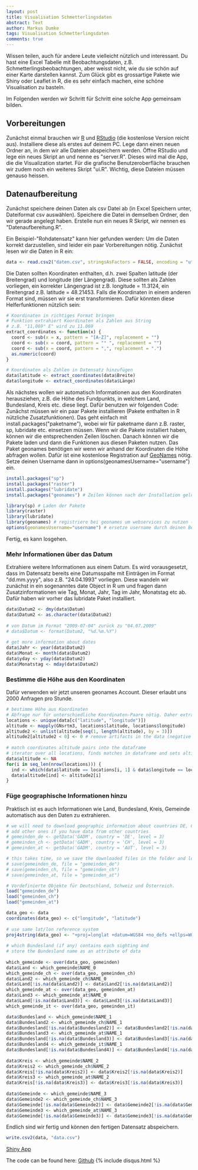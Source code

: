 ```yaml
---
layout: post
title: Visualisation Schmetterlingsdaten
abstract: Text
author: Markus Dumke
tags: Visualisation Schmetterlingsdaten
comments: true
---
```


Wissen teilen, auch für andere Leute vielleicht nützlich und interessant.
Du hast eine Excel Tabelle mit Beobachtungsdaten, z.B. Schmetterlingsbeobachtungen, aber weisst nicht, wie du sie schön auf einer Karte darstellen kannst.
Zum Glück gibt es grossartige Pakete wie Shiny oder Leaflet in R, die es sehr einfach machen, eine schöne Visualisation zu basteln.

Im Folgenden werden wir Schritt für Schritt eine solche App gemeinsam bilden.

## Vorbereitungen
Zunächst einmal brauchen wir <a href="https://cran.r-project.org/bin/windows/base/" target="_blank">R</a> und <a href="https://www.rstudio.com/products/rstudio/download/" target="_blank">RStudio</a> (die kostenlose Version reicht aus). 
Installiere diese als erstes auf deinem PC. Lege dann einen neuen Ordner an, in dem wir alle Dateien abspeichern werden. 
Öffne RStudio und lege ein neues Skript an und nenne es "server.R". Dieses wird mal die App, die die Visualization startet. 
Für die grafische Benutzeroberfläche brauchen wir zudem noch ein weiteres Skript "ui.R". Wichtig, diese Dateien müssen genauso heissen.

## Datenaufbereitung
Zunächst speichere deinen Daten als csv Datei ab (in Excel Speichern unter, Dateiformat csv auswählen). 
Speichere die Datei in demselben Ordner, den wir gerade angelegt haben. Erstelle nun ein neues R Skript, wir nennen es "Datenaufbereitung.R".

Ein Beispiel-"Rohdatensatz" kann hier gefunden werden: 
Um die Daten korrekt darzustellen, sind leider ein paar Vorbereitungen nötig. Zunächst lesen wir die Daten in R ein:

```r
data <- read.csv2("daten.csv", stringsAsFactors = FALSE, encoding = "utf8") # ersetze "daten.csv" durch den Namen des Datensatzs, falls anders.
```

Die Daten sollten Koordinaten enthalten, d.h. zwei Spalten latitude (der Breitengrad) und longitude (der Längengrad). 
Diese sollten als Zahlen vorliegen, ein korrekter Längengrad ist z.B. longitude = 11.3124, ein Breitengrad z.B. latitude = 48.21453.
Falls die Koordinaten in einem anderen Format sind, müssen wir sie erst transformieren. Dafür könnten diese Helferfunktionen nützlich sein:

```r
# Koordinaten in richtiges Format bringen
# Funktion extrahiert Koordinaten als Zahlen aus String
# z.B. "11,069° E" wird zu 11.069
extract_coordinates <- function(x) {
  coord <- sub(x = x, pattern = "[A-Z]", replacement = "")
  coord <- sub(x = coord, pattern = "° ", replacement = "")
  coord <- sub(x = coord, pattern = ",", replacement = ".")
  as.numeric(coord)
}

# Koordinaten als Zahlen in Datensatz hinzufügen
data$latitude <- extract_coordinates(data$Breite)
data$longitude <- extract_coordinates(data$Länge)
```

Als nächstes wollen wir automatisch Informationen aus den Koordinaten herausziehen, z.B. die Höhe des Fundpunkts, in welchem Land, Bundesland, Kreis etc. diese liegt.
Dafür benutzen wir folgenden Code: Zunächst müssen wir ein paar Pakete installieren (Pakete enthalten in R nützliche Zusatzfunktionen). 
Das geht einfach mit install.packages("paketname"), wobei wir für paketname dann z.B. raster, sp, lubridate etc. einsetzen müssen.
Wenn wir die Pakete installiert haben, können wir die entsprechenden Zeilen löschen. Danach können wir die Pakete laden und dann die Funktionen aus diesen Paketen nutzen.
Das Paket geonames benötigen wir wenn wir anhand der Koordinaten die Höhe abfragen wollen. 
Dafür ist eine kostenlose Registration auf 
<a href="http://www.geonames.org/login" target="_blank">GeoNames</a> nötig. Setze deinen Username dann in options(geonamesUsername="username") ein.

```r
install.packages("sp")
install.packages("raster")
install.packages("lubridate")
install.packages("geonames") # Zeilen können nach der Installation gelöscht werden

library(sp) # Laden der Pakete
library(raster)
library(lubridate)
library(geonames) # registriere bei geonames um webservices zu nutzen (z.B. Höhenabfrage von Koordinaten)
options(geonamesUsername="username") # ersetze username durch deinen Benutzernamen.
```

Fertig, es kann losgehen.

### Mehr Informationen über das Datum
Extrahiere weitere Informationen aus einem Datum. Es wird vorausgesetzt, dass im Datensatz bereits eine Datumsspalte mit Einträgen im Format "dd.mm.yyyy", also z.B. "24.04.1993" vorliegen.
Diese wandeln wir zunächst in ein sogenanntes date Object in R um und fragen dann Zusatzinformationen wie Tag, Monat, Jahr, Tag im Jahr, Monatstag etc ab. 
Dafür haben wir vorher das lubridate Paket installiert.

```r
data$Datum2 <- dmy(data$Datum)
data$Datum2 <- as.character(data$Datum2)
  
# von Datum im Format "2009-07-04" zurück zu "04.07.2009"
# data$Datum <- format(Datum2, "%d.%m.%Y")
  
# get more information about dates
data$Jahr <- year(data$Datum2)
data$Monat <- month(data$Datum2)
data$yday <- yday(data$Datum2)
data$Monatstag <- mday(data$Datum2)
```

### Bestimme die Höhe aus den Koordinaten
Dafür verwenden wir jetzt unseren geonames Account. Dieser erlaubt uns 2000 Anfragen pro Stunde.

```r
# bestimme Höhe aus Koordinaten
# Abfrage nur für unterschiedliche Koordinaten-Paare nötig. Daher extrahieren wir zunächst alle einzigartigen (latitude, longitude)-Paare.
locations <- unique(data[c("latitude", "longitude")])
altitude <- mapply(GNsrtm3, locations$latitude, locations$longitude)
altitude2 <- unlist(altitude[seq(1, length(altitude), by = 3)])
altitude2[altitude2 < 0] <- 0 # remove artifacts in the data (negative altitude)
  
# match coordinates altitude pairs into the dataframe
# iterator over all locations, finds matches in dataframe and sets altitude to the corresponding value
data$altitude <- NA
for(i in seq_len(nrow(locations))) {
  ind <- which(data$latitude == locations[i, 1] & data$longitude == locations[i, 2])
  data$altitude[ind] <- altitude2[i]
}
```

### Füge geographische Informationen hinzu
Praktisch ist es auch Informationen wie Land, Bundesland, Kreis, Gemeinde automatisch aus den Daten zu extrahieren.

```r
# we will need to download geographic information about countries DE, CH, AUT, IT
# add other ones if you have data from other countries
# gemeinden_de <- getData('GADM', country = 'DE', level = 3)
# gemeinden_ch <- getData('GADM', country = 'CH', level = 3)
# gemeinden_at <- getData('GADM', country = 'AUT', level = 3)

# this takes time, so we save the downloaded files in the folder and load them the next time
# save(gemeinden_de, file = "gemeinden_de")
# save(gemeinden_ch, file = "gemeinden_ch")
# save(gemeinden_at, file = "gemeinden_at")

# Vordefinierte Objekte für Deutschland, Schweiz und Österreich.
load("gemeinden_de")
load("gemeinden_ch")
load("gemeinden_at")

data_geo <- data
coordinates(data_geo) <- c("longitude", "latitude")
  
# use same lat/lon reference system
proj4string(data_geo) <- "+proj=longlat +datum=WGS84 +no_defs +ellps=WGS84 +towgs84=0,0,0"
  
# which Bundesland (if any) contains each sighting and
# store the Bundesland name as an attribute of data
  
which_gemeinde <- over(data_geo, gemeinden)
data$Land <- which_gemeinde$NAME_0
which_gemeinde_ch <- over(data_geo, gemeinden_ch)
data$Land2 <- which_gemeinde_ch$NAME_0
data$Land[!is.na(data$Land2)] <- data$Land2[!is.na(data$Land2)]
which_gemeinde_at <- over(data_geo, gemeinden_at)
data$Land3 <- which_gemeinde_at$NAME_0
data$Land[!is.na(data$Land3)] <- data$Land3[!is.na(data$Land3)]
which_gemeinde_it <- over(data_geo, gemeinden_it)

data$Bundesland <- which_gemeinde$NAME_1
data$Bundesland2 <- which_gemeinde_ch$NAME_1
data$Bundesland[!is.na(data$Bundesland2)] <- data$Bundesland2[!is.na(data$Bundesland2)]
data$Bundesland3 <- which_gemeinde_at$NAME_1
data$Bundesland[!is.na(data$Bundesland3)] <- data$Bundesland3[!is.na(data$Bundesland3)]
data$Bundesland4 <- which_gemeinde_it$NAME_1
data$Bundesland[!is.na(data$Bundesland4)] <- data$Bundesland4[!is.na(data$Bundesland4)]
  
data$Kreis <- which_gemeinde$NAME_2
data$Kreis2 <- which_gemeinde_ch$NAME_2
data$Kreis[!is.na(data$Kreis2)] <- data$Kreis2[!is.na(data$Kreis2)]
data$Kreis3 <- which_gemeinde_at$NAME_2
data$Kreis[!is.na(data$Kreis3)] <- data$Kreis3[!is.na(data$Kreis3)]
 
data$Gemeinde <- which_gemeinde$NAME_3
data$Gemeinde2 <- which_gemeinde_ch$NAME_3
data$Gemeinde[!is.na(data$Gemeinde2)] <- data$Gemeinde2[!is.na(data$Gemeinde2)]
data$Gemeinde3 <- which_gemeinde_at$NAME_3
data$Gemeinde[!is.na(data$Gemeinde3)] <- data$Gemeinde3[!is.na(data$Gemeinde3)]

```

Endlich sind wir fertig und können den fertigen Datensatz abspeichern.

```r
write.csv2(data, "data.csv")
```






[Shiny App](https://github.com/markdumke/lepivis)



The code can be found here: [Github](https://github.com/markdumke/lepivis)
{% include disqus.html %}
